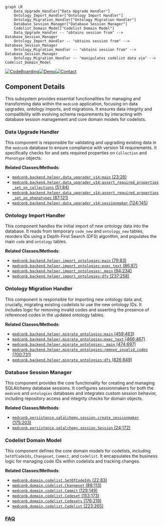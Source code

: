 ```mermaid
graph LR
    Data_Upgrade_Handler["Data Upgrade Handler"]
    Ontology_Import_Handler["Ontology Import Handler"]
    Ontology_Migration_Handler["Ontology Migration Handler"]
    Database_Session_Manager["Database Session Manager"]
    Codelist_Domain_Model["Codelist Domain Model"]
    Data_Upgrade_Handler -- "obtains session from" --> Database_Session_Manager
    Ontology_Import_Handler -- "obtains session from" --> Database_Session_Manager
    Ontology_Migration_Handler -- "obtains session from" --> Database_Session_Manager
    Ontology_Migration_Handler -- "manipulates codelist data via" --> Codelist_Domain_Model
```
[![CodeBoarding](https://img.shields.io/badge/Generated%20by-CodeBoarding-9cf?style=flat-square)](https://github.com/CodeBoarding/GeneratedOnBoardings)[![Demo](https://img.shields.io/badge/Try%20our-Demo-blue?style=flat-square)](https://www.codeboarding.org/demo)[![Contact](https://img.shields.io/badge/Contact%20us%20-%20contact@codeboarding.org-lightgrey?style=flat-square)](mailto:contact@codeboarding.org)

## Component Details

This subsystem provides essential functionalities for managing and transforming data within the `medconb` application, focusing on data upgrades, ontology imports, and migrations. It ensures data integrity and compatibility with evolving schema requirements by interacting with database session management and core domain models for codelists.

### Data Upgrade Handler
This component is responsible for validating and upgrading existing data in the `medconb` database to ensure compliance with version 14 requirements. It specifically checks for and sets required properties on `Collection` and `Phenotype` objects.


**Related Classes/Methods**:

- <a href="https://github.com/Bayer-Group/medconb/blob/master/backend/helper/data_upgrader_v14.py#L23-L26" target="_blank" rel="noopener noreferrer">`medconb.backend.helper.data_upgrader_v14:main` (23:26)</a>
- <a href="https://github.com/Bayer-Group/medconb/blob/master/backend/helper/data_upgrader_v14.py#L51-L84" target="_blank" rel="noopener noreferrer">`medconb.backend.helper.data_upgrader_v14:assert_required_properties_set_on_collections` (51:84)</a>
- <a href="https://github.com/Bayer-Group/medconb/blob/master/backend/helper/data_upgrader_v14.py#L87-L121" target="_blank" rel="noopener noreferrer">`medconb.backend.helper.data_upgrader_v14:assert_required_properties_set_on_phenotypes` (87:121)</a>
- <a href="https://github.com/Bayer-Group/medconb/blob/master/backend/helper/data_upgrader_v14.py#L124-L145" target="_blank" rel="noopener noreferrer">`medconb.backend.helper.data_upgrader_v14:sessionmaker` (124:145)</a>


### Ontology Import Handler
This component handles the initial import of new ontology data into the database. It reads from temporary `code_new` and `ontology_new` tables, reorders IDs using a Depth-First Search (DFS) algorithm, and populates the main `code` and `ontology` tables.


**Related Classes/Methods**:

- <a href="https://github.com/Bayer-Group/medconb/blob/master/backend/helper/import_ontologies.py#L79-L83" target="_blank" rel="noopener noreferrer">`medconb.backend.helper.import_ontologies:main` (79:83)</a>
- <a href="https://github.com/Bayer-Group/medconb/blob/master/backend/helper/import_ontologies.py#L86-L87" target="_blank" rel="noopener noreferrer">`medconb.backend.helper.import_ontologies:exec_text` (86:87)</a>
- <a href="https://github.com/Bayer-Group/medconb/blob/master/backend/helper/import_ontologies.py#L94-L234" target="_blank" rel="noopener noreferrer">`medconb.backend.helper.import_ontologies:_main` (94:234)</a>
- <a href="https://github.com/Bayer-Group/medconb/blob/master/backend/helper/import_ontologies.py#L237-L258" target="_blank" rel="noopener noreferrer">`medconb.backend.helper.import_ontologies:dfs` (237:258)</a>


### Ontology Migration Handler
This component is responsible for importing new ontology data and, crucially, migrating existing codelists to use the new ontology IDs. It includes logic for removing invalid codes and asserting the presence of referenced codes in the updated ontology tables.


**Related Classes/Methods**:

- <a href="https://github.com/Bayer-Group/medconb/blob/master/backend/helper/migrate_ontologies.py#L459-L463" target="_blank" rel="noopener noreferrer">`medconb.backend.helper.migrate_ontologies:main` (459:463)</a>
- <a href="https://github.com/Bayer-Group/medconb/blob/master/backend/helper/migrate_ontologies.py#L466-L467" target="_blank" rel="noopener noreferrer">`medconb.backend.helper.migrate_ontologies:exec_text` (466:467)</a>
- <a href="https://github.com/Bayer-Group/medconb/blob/master/backend/helper/migrate_ontologies.py#L474-L697" target="_blank" rel="noopener noreferrer">`medconb.backend.helper.migrate_ontologies:_main` (474:697)</a>
- <a href="https://github.com/Bayer-Group/medconb/blob/master/backend/helper/migrate_ontologies.py#L700-L731" target="_blank" rel="noopener noreferrer">`medconb.backend.helper.migrate_ontologies:remove_invalid_codes` (700:731)</a>
- <a href="https://github.com/Bayer-Group/medconb/blob/master/backend/helper/migrate_ontologies.py#L826-L849" target="_blank" rel="noopener noreferrer">`medconb.backend.helper.migrate_ontologies:dfs` (826:849)</a>


### Database Session Manager
This component provides the core functionality for creating and managing SQLAlchemy database sessions. It configures sessionmakers for both the `medconb` and `ontologies` databases and integrates custom session behavior, including repository access and integrity checks for domain objects.


**Related Classes/Methods**:

- <a href="https://github.com/Bayer-Group/medconb/blob/master/backend/medconb/persistence/sqlalchemy/session.py#L175-L203" target="_blank" rel="noopener noreferrer">`medconb.persistence.sqlalchemy.session.create_sessionmaker` (175:203)</a>
- <a href="https://github.com/Bayer-Group/medconb/blob/master/backend/medconb/persistence/sqlalchemy/session.py#L24-L172" target="_blank" rel="noopener noreferrer">`medconb.persistence.sqlalchemy.session.Session` (24:172)</a>


### Codelist Domain Model
This component defines the core domain models for codelists, including `SetOfCodeIds`, `Changeset`, `Commit`, and `Codelist`. It encapsulates the business logic for managing code IDs within codelists and tracking changes.


**Related Classes/Methods**:

- <a href="https://github.com/Bayer-Group/medconb/blob/master/backend/medconb/domain/codelist.py#L22-L83" target="_blank" rel="noopener noreferrer">`medconb.domain.codelist.SetOfCodeIds` (22:83)</a>
- <a href="https://github.com/Bayer-Group/medconb/blob/master/backend/medconb/domain/codelist.py#L88-L113" target="_blank" rel="noopener noreferrer">`medconb.domain.codelist.Changeset` (88:113)</a>
- <a href="https://github.com/Bayer-Group/medconb/blob/master/backend/medconb/domain/codelist.py#L129-L149" target="_blank" rel="noopener noreferrer">`medconb.domain.codelist.Commit` (129:149)</a>
- <a href="https://github.com/Bayer-Group/medconb/blob/master/backend/medconb/domain/codelist.py#L153-L173" target="_blank" rel="noopener noreferrer">`medconb.domain.codelist.Codeset` (153:173)</a>
- <a href="https://github.com/Bayer-Group/medconb/blob/master/backend/medconb/domain/codelist.py#L176-L219" target="_blank" rel="noopener noreferrer">`medconb.domain.codelist.Codesets` (176:219)</a>
- <a href="https://github.com/Bayer-Group/medconb/blob/master/backend/medconb/domain/codelist.py#L223-L265" target="_blank" rel="noopener noreferrer">`medconb.domain.codelist.Codelist` (223:265)</a>




### [FAQ](https://github.com/CodeBoarding/GeneratedOnBoardings/tree/main?tab=readme-ov-file#faq)
